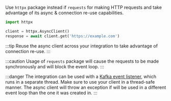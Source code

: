 Use `httpx` package instead if `requests` for making HTTP requests and take advantage of its async & connection re-use
capabilities.

```python
import httpx

client = httpx.AsyncClient()
response = await client.get('https://example.com')
```

:::tip
Reuse the async client across your integration to take advantage of connection re-use.
:::

:::caution
Usage of `requests` package will cause the requests to be made synchronously and will block the event loop.
:::

:::danger
The integration can be used with a [Kafka event listener](../framework/features/event-listener.md#kafka), which runs
in a separate thread. Make sure to use your client
in a thread-safe manner. The async client will throw an exception if will be used in a different event loop than the
one it was created in.
:::